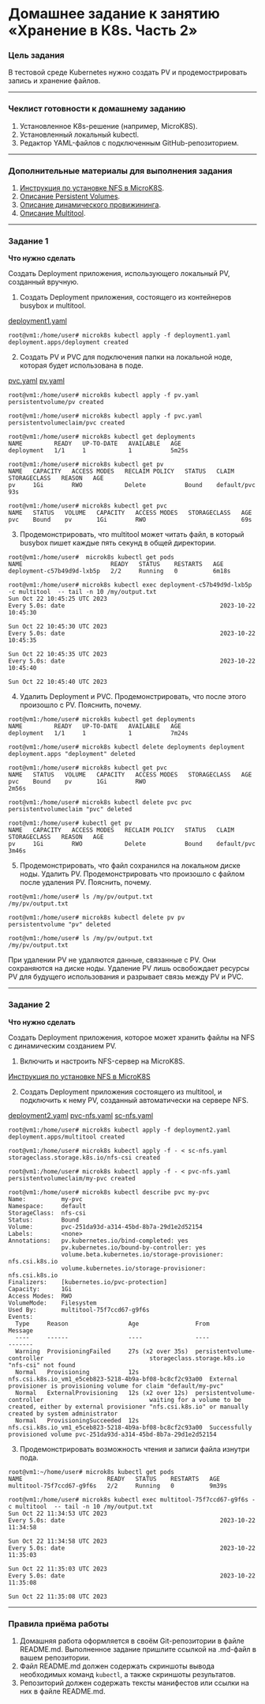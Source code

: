 # Домашнее задание к занятию «Хранение в K8s. Часть 2»

### Цель задания

В тестовой среде Kubernetes нужно создать PV и продемострировать запись и хранение файлов.

------

### Чеклист готовности к домашнему заданию

1. Установленное K8s-решение (например, MicroK8S).
2. Установленный локальный kubectl.
3. Редактор YAML-файлов с подключенным GitHub-репозиторием.

------

### Дополнительные материалы для выполнения задания

1. [Инструкция по установке NFS в MicroK8S](https://microk8s.io/docs/nfs). 
2. [Описание Persistent Volumes](https://kubernetes.io/docs/concepts/storage/persistent-volumes/). 
3. [Описание динамического провижининга](https://kubernetes.io/docs/concepts/storage/dynamic-provisioning/). 
4. [Описание Multitool](https://github.com/wbitt/Network-MultiTool).

------

### Задание 1

**Что нужно сделать**

Создать Deployment приложения, использующего локальный PV, созданный вручную.

1. Создать Deployment приложения, состоящего из контейнеров busybox и multitool.

[deployment1.yaml](https://github.com/Firewal7/devops-netology/blob/main/12-kuber-homeworks-2.2/deployment1.yaml)

```
root@vm1:/home/user# microk8s kubectl apply -f deployment1.yaml
deployment.apps/deployment created
```
2. Создать PV и PVC для подключения папки на локальной ноде, которая будет использована в поде.

[pvc.yaml](https://github.com/Firewal7/devops-netology/blob/main/12-kuber-homeworks-2.2/pvc.yaml)
[pv.yaml](https://github.com/Firewal7/devops-netology/blob/main/12-kuber-homeworks-2.2/pv.yaml)

```
root@vm1:/home/user# microk8s kubectl apply -f pv.yaml
persistentvolume/pv created

root@vm1:/home/user# microk8s kubectl apply -f pvc.yaml
persistentvolumeclaim/pvc created

root@vm1:/home/user# microk8s kubectl get deployments
NAME         READY   UP-TO-DATE   AVAILABLE   AGE
deployment   1/1     1            1           5m25s

root@vm1:/home/user# microk8s kubectl get pv
NAME   CAPACITY   ACCESS MODES   RECLAIM POLICY   STATUS   CLAIM         STORAGECLASS   REASON   AGE
pv     1Gi        RWO            Delete           Bound    default/pvc                           93s

root@vm1:/home/user# microk8s kubectl get pvc
NAME   STATUS   VOLUME   CAPACITY   ACCESS MODES   STORAGECLASS   AGE
pvc    Bound    pv       1Gi        RWO                           69s
```
3. Продемонстрировать, что multitool может читать файл, в который busybox пишет каждые пять секунд в общей директории.

```
root@vm1:/home/user#  microk8s kubectl get pods
NAME                         READY   STATUS    RESTARTS   AGE
deployment-c57b49d9d-lxb5p   2/2     Running   0          6m18s

root@vm1:/home/user# microk8s kubectl exec deployment-c57b49d9d-lxb5p -c multitool  -- tail -n 10 /my/output.txt
Sun Oct 22 10:45:25 UTC 2023
Every 5.0s: date                                            2023-10-22 10:45:30

Sun Oct 22 10:45:30 UTC 2023
Every 5.0s: date                                            2023-10-22 10:45:35

Sun Oct 22 10:45:35 UTC 2023
Every 5.0s: date                                            2023-10-22 10:45:40

Sun Oct 22 10:45:40 UTC 2023
```
4. Удалить Deployment и PVC. Продемонстрировать, что после этого произошло с PV. Пояснить, почему.
```
root@vm1:/home/user# microk8s kubectl get deployments
NAME         READY   UP-TO-DATE   AVAILABLE   AGE
deployment   1/1     1            1           7m24s

root@vm1:/home/user# microk8s kubectl delete deployments deployment
deployment.apps "deployment" deleted

root@vm1:/home/user# microk8s kubectl get pvc
NAME   STATUS   VOLUME   CAPACITY   ACCESS MODES   STORAGECLASS   AGE
pvc    Bound    pv       1Gi        RWO                           2m56s

root@vm1:/home/user# microk8s kubectl delete pvc pvc
persistentvolumeclaim "pvc" deleted

root@vm1:/home/user# kubectl get pv
NAME   CAPACITY   ACCESS MODES   RECLAIM POLICY   STATUS   CLAIM         STORAGECLASS   REASON   AGE
pv     1Gi        RWO            Delete           Bound    default/pvc                           3m46s

```
5. Продемонстрировать, что файл сохранился на локальном диске ноды. Удалить PV.  Продемонстрировать что произошло с файлом после удаления PV. Пояснить, почему.
```
root@vm1:/home/user# ls /my/pv/output.txt
/my/pv/output.txt

root@vm1:/home/user# microk8s kubectl delete pv pv
persistentvolume "pv" deleted

root@vm1:/home/user# ls /my/pv/output.txt
/my/pv/output.txt
```

При удалении PV не удаляются данные, связанные с PV. Они сохраняются на диске ноды. Удаление PV лишь освобождает ресурсы PV для будущего использования и разрывает связь между PV и PVC.

------

### Задание 2

**Что нужно сделать**

Создать Deployment приложения, которое может хранить файлы на NFS с динамическим созданием PV.

1. Включить и настроить NFS-сервер на MicroK8S.

[Инструкция по установке NFS в MicroK8S](https://microk8s.io/docs/nfs)

2. Создать Deployment приложения состоящего из multitool, и подключить к нему PV, созданный автоматически на сервере NFS.

[deployment2.yaml](https://github.com/Firewal7/devops-netology/blob/main/12-kuber-homeworks-2.2/deployment2.yaml)
[pvc-nfs.yaml](https://github.com/Firewal7/devops-netology/blob/main/12-kuber-homeworks-2.2/pvc-nfs.yaml)
[sc-nfs.yaml](https://github.com/Firewal7/devops-netology/blob/main/12-kuber-homeworks-2.2/sc-nfs.yaml)

```
root@vm1:/home/user# microk8s kubectl apply -f deployment2.yaml
deployment.apps/multitool created

root@vm1:/home/user# microk8s kubectl apply -f - < sc-nfs.yaml
storageclass.storage.k8s.io/nfs-csi created

root@vm1:/home/user# microk8s kubectl apply -f - < pvc-nfs.yaml
persistentvolumeclaim/my-pvc created

root@vm1:/home/user# microk8s kubectl describe pvc my-pvc
Name:          my-pvc
Namespace:     default
StorageClass:  nfs-csi
Status:        Bound
Volume:        pvc-251da93d-a314-45bd-8b7a-29d1e2d52154
Labels:        <none>
Annotations:   pv.kubernetes.io/bind-completed: yes
               pv.kubernetes.io/bound-by-controller: yes
               volume.beta.kubernetes.io/storage-provisioner: nfs.csi.k8s.io
               volume.kubernetes.io/storage-provisioner: nfs.csi.k8s.io
Finalizers:    [kubernetes.io/pvc-protection]
Capacity:      1Gi
Access Modes:  RWO
VolumeMode:    Filesystem
Used By:       multitool-75f7ccd67-g9f6s
Events:
  Type     Reason                 Age                From                                                     Message
  ----     ------                 ----               ----                                                     -------
  Warning  ProvisioningFailed     27s (x2 over 35s)  persistentvolume-controller                              storageclass.storage.k8s.io "nfs-csi" not found
  Normal   Provisioning           12s                nfs.csi.k8s.io_vm1_e5ceb823-5218-4b9a-bf08-bc8cf2c93a00  External provisioner is provisioning volume for claim "default/my-pvc"
  Normal   ExternalProvisioning   12s (x2 over 12s)  persistentvolume-controller                              waiting for a volume to be created, either by external provisioner "nfs.csi.k8s.io" or manually created by system administrator
  Normal   ProvisioningSucceeded  12s                nfs.csi.k8s.io_vm1_e5ceb823-5218-4b9a-bf08-bc8cf2c93a00  Successfully provisioned volume pvc-251da93d-a314-45bd-8b7a-29d1e2d52154

```
3. Продемонстрировать возможность чтения и записи файла изнутри пода. 
```
root@vm1:~/home/user# microk8s kubectl get pods
NAME                        READY   STATUS    RESTARTS   AGE
multitool-75f7ccd67-g9f6s   2/2     Running   0          9m39s

root@vm1:/home/user# microk8s kubectl exec multitool-75f7ccd67-g9f6s -c multitool  -- tail -n 10 /my/output.txt
Sun Oct 22 11:34:53 UTC 2023
Every 5.0s: date                                            2023-10-22 11:34:58

Sun Oct 22 11:34:58 UTC 2023
Every 5.0s: date                                            2023-10-22 11:35:03

Sun Oct 22 11:35:03 UTC 2023
Every 5.0s: date                                            2023-10-22 11:35:08

Sun Oct 22 11:35:08 UTC 2023
```

------

### Правила приёма работы

1. Домашняя работа оформляется в своём Git-репозитории в файле README.md. Выполненное задание пришлите ссылкой на .md-файл в вашем репозитории.
2. Файл README.md должен содержать скриншоты вывода необходимых команд `kubectl`, а также скриншоты результатов.
3. Репозиторий должен содержать тексты манифестов или ссылки на них в файле README.md.